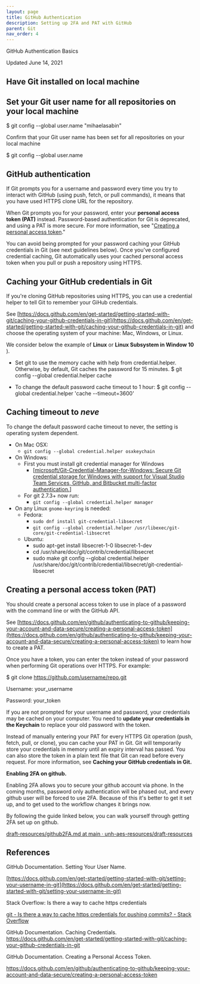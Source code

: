 ```yaml
---
layout: page
title: GitHub Authentication
description: Setting up 2FA and PAT with GitHub
parent: Git
nav_order: 4
---
```

GitHub Authentication Basics

Updated June 14, 2021

## Have Git installed on local machine

## Set your Git user name for all repositories on your local machine

$ git config --global user.name &quot;mihaelasabin&quot;

Confirm that your Git user name has been set for all repositories on your local machine

$ git config --global user.name

## GitHub authentication

If Git prompts you for a username and password every time you try to interact with GitHub (using push, fetch, or pull commands), it means that you have used HTTPS clone URL for the repository.

When Git prompts you for your password, enter your **personal access token (PAT)** instead. Password-based authentication for Git is deprecated, and using a PAT is more secure. For more information, see &quot;[Creating a personal access token](https://docs.github.com/en/github/authenticating-to-github/creating-a-personal-access-token).&quot;

You can avoid being prompted for your password caching your GitHub credentials in Git (see next guidelines below). Once you&#39;ve configured credential caching, Git automatically uses your cached personal access token when you pull or push a repository using HTTPS.

## Caching your GitHub credentials in Git

If you&#39;re cloning GitHub repositories using HTTPS, you can use a credential helper to tell Git to remember your GiHub credentials.

See [https://docs.github.com/en/get-started/getting-started-with-git/caching-your-github-credentials-in-git](https://docs.github.com/en/get-started/getting-started-with-git/caching-your-github-credentials-in-git) and choose the operating system of your machine: Mac, Windows, or Linux.

We consider below the example of **Linux** or **Linux Subsystem in Window 10** ).

- Set git to use the memory cache with help from credential.helper. Otherwise, by default, Git caches the password for 15 minutes.
 $ git config --global credential.helper cache

- To change the default password cache timeout to 1 hour:
 $ git config --global credential.helper &#39;cache --timeout=3600&#39;

## Caching timeout to _neve_

To change the default password cache timeout to never, the setting is operating system dependent.

- On Mac OSX:
  - `git config --global credential.helper osxkeychain`
- On Windows:
  - First you must install git credential manager for Windows
    - [[microsoft/Git-Credential-Manager-for-Windows: Secure Git credential storage for Windows with support for Visual Studio Team Services, GitHub, and Bitbucket multi-factor authentication.](https://github.com/Microsoft/Git-Credential-Manager-for-Windows)]
  - For git 2.7.3+ now run:
    - `git config --global credential.helper manager`
- On any Linux `gnome-keyring` is needed:
  - Fedora:
    - `sudo dnf install git-credential-libsecret `
    - `git config --global credential.helper /usr/libexec/git-core/git-credential-libsecret`
  - Ubuntu:
    - sudo apt-get install libsecret-1-0 libsecret-1-dev
    - cd /usr/share/doc/git/contrib/credential/libsecret
    - sudo make git config --global credential.helper /usr/share/doc/git/contrib/credential/libsecret/git-credential-libsecret

## Creating a personal access token (PAT)

You should create a personal access token to use in place of a password with the command line or with the GitHub API.

See [https://docs.github.com/en/github/authenticating-to-github/keeping-your-account-and-data-secure/creating-a-personal-access-token](https://docs.github.com/en/github/authenticating-to-github/keeping-your-account-and-data-secure/creating-a-personal-access-token) to learn how to create a PAT.

Once you have a token, you can enter the token instead of your password when performing Git operations over HTTPS. For example:

$ git clone https://github.com/username/repo.git

Username: your\_username

Password: your\_token

If you are not prompted for your username and password, your credentials may be cached on your computer. You need to **update your credentials in the Keychain** to replace your old password with the token.

Instead of manually entering your PAT for every HTTPS Git operation (push, fetch, pull, or clone), you can cache your PAT in Git. Git will temporarily store your credentials in memory until an expiry interval has passed. You can also store the token in a plain text file that Git can read before every request. For more information, see **Caching your GitHub credentials in Git.**

**Enabling 2FA on github.**

Enabling 2FA allows you to secure your github account via phone. In the coming months, password only authentication will be phased out, and every github user will be forced to use 2FA. Because of this it&#39;s better to get it set up, and to get used to the workflow changes it brings now.

By following the guide linked below, you can walk yourself through getting 2FA set up on github.

[draft-resources/github2FA.md at main · unh-aes-resources/draft-resources](https://github.com/unh-aes-resources/draft-resources/blob/main/Git-2FA/github2FA.md)

## References

GitHub Documentation. Setting Your User Name.

[https://docs.github.com/en/get-started/getting-started-with-git/setting-your-username-in-git](https://docs.github.com/en/get-started/getting-started-with-git/setting-your-username-in-git)

Stack Overflow: Is there a way to cache https credentials

[git - Is there a way to cache https credentials for pushing commits? - Stack Overflow](https://stackoverflow.com/questions/5343068/is-there-a-way-to-cache-https-credentials-for-pushing-commits)

GitHub Documentation. Caching Credentials. https://docs.github.com/en/get-started/getting-started-with-git/caching-your-github-credentials-in-git

GitHub Documentation. Creating a Personal Access Token.

https://docs.github.com/en/github/authenticating-to-github/keeping-your-account-and-data-secure/creating-a-personal-access-token